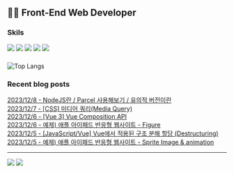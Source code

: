  ## 👩‍💻 Front-End Web Developer 
### Skils
<img src="https://img.shields.io/badge/HJTML5-E34F26?style=flat-square&logo=HTML5&logoColor=white"/> <img src="https://img.shields.io/badge/CSS3-1572B6?style=flat-square&logo=css3&logoColor=white"/> <img src="https://img.shields.io/badge/JavaScript-F7DF1E?style=flat-square&logo=javascript&logoColor=white"/> <img src="https://img.shields.io/badge/Vue.js-4FC08D?style=flat-square&logo=vuedotjs&logoColor=white"/> <img src="https://img.shields.io/badge/MySQL-4479A1?style=flat-square&logo=MySQL&logoColor=white"/> 

### 
![Top Langs](https://github-readme-stats.vercel.app/api/top-langs/?username=kimAeris&layout=compact&theme=buefy)

### Recent blog posts
[2023/12/8 - NodeJS란 / Parcel 사용해보기 / 유의적 버전이란](https://ohzlsss.tistory.com/65) <br>
[2023/12/7 - [CSS] 미디어 쿼리(Media Query)](https://ohzlsss.tistory.com/64) <br>
[2023/12/6 - [Vue 3] Vue Composition API](https://ohzlsss.tistory.com/63) <br>
[2023/12/6 - 예제) 애플 아이패드 반응형 웹사이트 - Figure](https://ohzlsss.tistory.com/62) <br>
[2023/12/5 - [JavaScript/Vue] Vue에서 적용된 구조 분해 할당 (Destructuring)](https://ohzlsss.tistory.com/61) <br>
[2023/12/5 - 예제) 애플 아이패드 반응형 웹사이트 - Sprite Image & animation](https://ohzlsss.tistory.com/60) <br>
 
---
<a href="https://ohzlsss.tistory.com"><img src="https://img.shields.io/badge/Tech%20Blog-20C997?style=flat-square&logo=storyblok&logoColor=white"/></a> <a href="https://ohzlsss.tistory.com"><img src="https://img.shields.io/badge/-Portfolio-000000?style=flat-square&logo=Notion&logoColor=white"/></a>  
